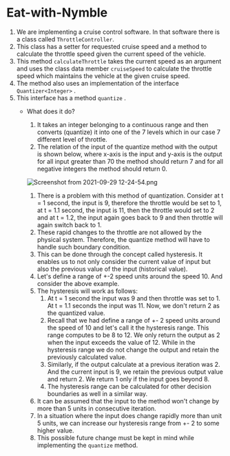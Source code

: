 # Eat-with-Nymble

1. We are implementing a cruise control software. In that software there is a class called `ThrottleController`.
2. This class has a setter for requested cruise speed and a method to calculate the throttle speed given the current speed of the vehicle.
3. This method `calculateThrottle` takes the current speed as an argument and uses the class data member `cruiseSpeed` to calculate the throttle speed which maintains the vehicle at the given cruise speed.
4. The method also uses an implementation of the interface `Quantizer<Integer>` .
5. This interface has a method `quantize` .
    - What does it do?
        1. It takes an integer belonging to a continuous range and then converts (quantize) it into one of the 7 levels which in our case 7 different level of throttle.
        2. The relation of the input of the quantize method with the output is shown below, where x-axis is the input and y-axis is the output for all input greater than 70 the method should return 7 and for all negative integers the method should return 0.
        
        ![Screenshot from 2021-09-29 12-24-54.png](https://s3-us-west-2.amazonaws.com/secure.notion-static.com/1c0c1fe2-a87a-4225-b69a-e1cf70b9f21d/Screenshot_from_2021-09-29_12-24-54.png)
        
        1. There is a problem with this method of quantization. Consider at t = 1 second, the input is 9, therefore the throttle would be set to 1, at t = 1.1 second, the input is 11, then the throttle would set to 2 and at t = 1.2, the input again goes back to 9 and then throttle will again switch back to 1.
        2. These rapid changes to the throttle are not allowed by the physical system. Therefore, the quantize method will have to handle such boundary condition. 
        3. This can be done through the concept called hysteresis. It enables us to not only consider the current value of input but also the previous value of the input (historical value).
        4. Let's define a range of +-2 speed units around the speed 10. And consider the above example.
        5.  The hysteresis will work as follows:
            1. At t = 1 second the input was 9 and then throttle was set to 1. At t = 1.1 seconds the input was 11. Now, we don't return 2 as the quantized value.
            2. Recall that we had define a range of +- 2 speed units around the speed of 10 and let's call it the hysteresis range. This range computes to be 8 to 12. We only return the output as 2 when the input exceeds the value of 12. While in the hysteresis range we do not change the output and retain the previously calculated value.
            3. Similarly, if the output calculate at a previous iteration was 2. And the current input is 9, we retain the previous output value and return  2. We return 1 only if the input goes beyond 8.
            4. The hysteresis range can be calculated for other decision boundaries as well in a similar way.
        6. It can be assumed that the input to the method won't change by more than 5 units in consecutive iteration. 
        7. In a situation where the input does change rapidly more than unit 5 units, we can increase our hysteresis range from +- 2 to some higher value.
        8. This possible future change must be kept in mind while implementing the `quantize` method.
